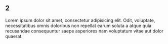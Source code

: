 ## 2

Lorem ipsum dolor sit amet, consectetur adipisicing elit. Odit, voluptate, necessitatibus omnis doloribus non repellat earum soluta a atque quia recusandae consequuntur saepe asperiores nam voluptatum vitae aut dolor quaerat.
